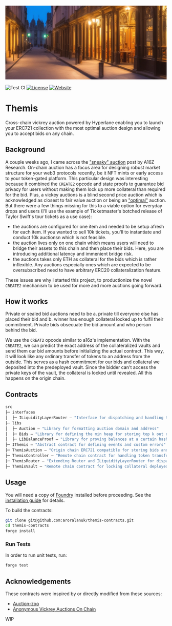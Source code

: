 ![Themis background](./assets/themis-bg.jpeg)

![Test CI](https://github.com/aroralanuk/themis-contracts/actions/workflows/test.yml/badge.svg?branch=main)
[![License][license-badge]][license-link]
[![Website](https://img.shields.io/badge/author-website-ec9706.svg)](https://kunala.dev/)

# Themis

Cross-chain vickrey auction powered by Hyperlane enabling you to launch your ERC721 collection with the most optimal auction design and allowing you to accept bids on any chain.

## Background

A couple weeks ago, I came across the ["sneaky" auction](https://a16zcrypto.com/hidden-in-plain-sight-a-sneaky-solidity-implementation-of-a-sealed-bid-auction/) post by A16Z Research. On-chain auction has a focus area for designing robust market structure for your web3 protocols recently, be it NFT mints or early access to your token-gated platform. This particular design was interesting because it combined the `CREATE2` opcode and state proofs to guarantee bid privacy for users without making them lock up more collateral than required for the bid. Plus, a vickey auctions is a blind second price auction which is acknowledged as closest to fair value auction or being an ["optimal"](https://web.stanford.edu/~jdlevin/Econ%20286/Auctions.pdf) auction. But there were a few things missing for this to a viable option for everyday drops and users (I'll use the example of Ticketmaster's botched release of Taylor Swift's tour tickets as a use case):

- the auctions are configured for one item and needed to be setup afresh for each item. If you wanted to sell 10k tickets, you'll to instantiate and conduct 10k auctionsn which is not feasible.
- the auction lives only on one chain which means users will need to bridge their assets to this chain and then place their bids. Here, you are introducing additional latency and immenient bridge risk.
- the auctions takes only ETH as collateral for the bids which is rather inflexible. Any auctions especially ones which are expected to be oversubscribed need to have arbitrary ERC20 collateralization feature.

These issues are why I started this project, to productionize the novel `CREATE2` mechanism to be used for more and more auctions going forward.

## How it works

Private or sealed bid auctions need to be a. private till everyone else has placed their bid and b. winner has enough collateral locked up to fulfil their commitment. Private bids obsecuate the bid amount and who person behind the bid.

We use the `CREAT2` opcode similar to a16z's implementation. With the `CREATE2`, we can predict the exact address of the collateralized vaults and send them our bid amounts before initializing the actual contract. This way, it will look like any ordinary transfer of tokens to an address from the outside. This serves as a hash commitment for our bids and collateral we deposited into the predeployed vault. Since the bidder can't access the private keys of the vault, the collateral is locked until revealed. All this happens on the origin chain.

## Contracts
```ml
src
├─ interfaces
│  ├─ ILiquidityLayerRouter — "Interface for dispatching and handling token transfers using an adapter"
├─ libs
│  ├─ Auction — "Library for formatting auction domain and address"
│  ├─ Bids — "Library for defining the min heap for storing top k out of n bids"
│  ├─ LibBalanceProof — "Library for proving balances at a certain hash"
├─ IThemis — "Abstract contract for defining events and custom errors"
├─ ThemisAuction — "Origin chain ERC721 compatible for storing bids and conducting vickrey auctions"
├─ ThemisController — "Remote chain contract for handling token transfers and revealing bids"
├─ ThemisRouter — "Extending Router and ILiquidityLayerRouter for dispatching and handling with callbacks and token transfers using an adapter"
├─ ThemisVault — "Remote chain contract for locking collateral deployed with CREATE2"
```

## Usage

You will need a copy of [Foundry](https://github.com/foundry-rs/foundry) installed before proceeding. See the [installation guide](https://github.com/foundry-rs/foundry#installation) for details.

To build the contracts:

```sh
git clone git@github.com:aroralanuk/themis-contracts.git
cd themis-contracts
forge install
```

### Run Tests

In order to run unit tests, run:

```sh
forge test
```

## Acknowledgements

These contracts were inspired by or directly modified from these sources:

- [Auction-zoo](https://github.com/a16z/auction-zoo)
- [Anonymous Vickrey Auctions On Chain](https://github.com/Philogy/create2-vickrey-contracts)

WIP

[ci-badge]: https://github.com/ProjectOpenSea/seaport/actions/workflows/test.yml/badge.svg
[ci-link]: https://github.com/ProjectOpenSea/seaport/actions/workflows/test.yml
[license-badge]: https://img.shields.io/github/license/aroralanuk/themis-contracts
[license-link]: https://github.com/ProjectOpenSea/seaport/blob/main/LICENSE
